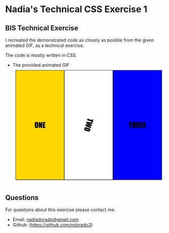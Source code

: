# Nadia's Technical CSS Exercise 1

## BIS Technical Exercise
I recreated the demonstrated code as closely as posible from the given animated GIF, as a technical exercise. 

The code is mostly written in CSS. 

 - The provided animated GIF 
![exercise 1](./img/exersice-one.gif)

## Questions 
For questions about this exercise please contact me:  
* Email: nadiadorado@gmail.com 
* Github: (https://github.com/ndorado3) 






